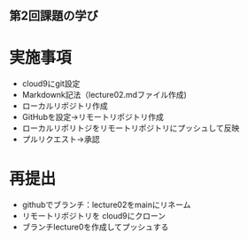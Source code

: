 ## 第2回課題の学び
# 実施事項

- cloud9にgit設定
- Markdownk記法（lecture02.mdファイル作成)
- ローカルリポジトリ作成
- GitHubを設定→リモートリポジトリ作成
- ローカルリポリトジをリモートリポジトリにプッシュして反映
- プルリクエスト→承認

# 再提出

- githubでブランチ：lecture02をmainにリネーム
- リモートリポジトリを  cloud9にクローン
- ブランチlecture0を作成してプッシュする
